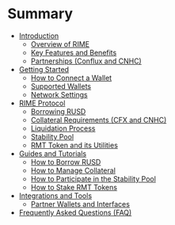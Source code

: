 # Summary

- [Introduction](./introduction.md)
  - [Overview of RIME](./introduction/overview.md)
  - [Key Features and Benefits](./introduction/features.md)
  - [Partnerships (Conflux and CNHC)](./introduction/partnerships.md)
- [Getting Started](./getting_started.md)
  - [How to Connect a Wallet](./getting_started/connect_wallet.md)
  - [Supported Wallets](./getting_started/supported_wallets.md)
  - [Network Settings](./getting_started/network_settings.md)
- [RIME Protocol](./rime_protocol.md)
  - [Borrowing RUSD](./rime_protocol/borrowing_rusd.md)
  - [Collateral Requirements (CFX and CNHC)](./rime_protocol/collateral_requirements.md)
  - [Liquidation Process](./rime_protocol/liquidation.md)
  - [Stability Pool](./rime_protocol/stability_pool.md)
  - [RMT Token and its Utilities](./rime_protocol/rmt_token.md)
- [Guides and Tutorials](./guides_tutorials.md)
  - [How to Borrow RUSD](./guides_tutorials/borrow_rusd.md)
  - [How to Manage Collateral](./guides_tutorials/manage_collateral.md)
  - [How to Participate in the Stability Pool](./guides_tutorials/stability_pool.md)
  - [How to Stake RMT Tokens](./guides_tutorials/stake_rmt.md)
- [Integrations and Tools](./integrations_tools.md)
  - [Partner Wallets and Interfaces](./integrations_tools/partner_wallets.md)
  <!-- - [Developer Resources and APIs](./integrations_tools/developer_resources.md) -->
- [Frequently Asked Questions (FAQ)](./faq.md)
<!-- - [Resources and Support](./resources_support.md)
  - [Community Channels](./resources_support/community_channels.md)
  - [Contact Information](./resources_support/contact.md) -->
